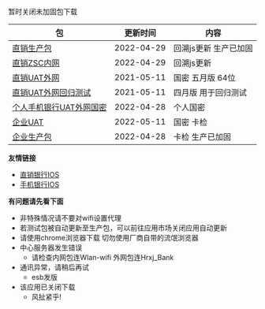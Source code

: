 暂时关闭未加固包下载

|  包   | 更新时间  | 内容  |
|  ----  | ----  |----  |
| [直销生产包](https://www.pgyer.com/dsbank_release)  | 2022-04-29 | 回溯js更新 生产已加固 |
| [直销ZSC内网](https://www.pgyer.com/dsbank_zsc)   | 2022-04-29 |回溯js更新 |
| [直销UAT外网](https://www.pgyer.com/dsbank_uat_w)  | 2021-05-11 | 国密 五月版 64位 |
| [直销UAT外网回归测试](https://www.pgyer.com/dsbank_u_regressio)  | 2021-05-11 | 四月版 用于回归测试 |
| [个人手机银行UAT外网国密](https://www.pgyer.com/pmobile_gmUATW)  | 2022-04-28 | 个人国密 |
| [企业UAT](https://www.pgyer.com/qyBank_uat)  | 2022-05-11 | 国密 卡检 |
| [企业生产包](https://www.pgyer.com/qyBank_release)   | 2022-04-28 | 卡检 生产已加固 |

**友情链接**
+ [直销银行IOS](http://d.7short.com/hrxjubank)
+ [手机银行IOS](http://d.7short.com/hrxjpmbank)

**有问题请先看下面**
+ 非特殊情况请不要对wifi设置代理
+ 若测试包被自动更新至生产包，可以前往应用市场关闭应用自动更新
+ 请使用chrome浏览器下载 切勿使用厂商自带的流氓浏览器
+ 中心服务器发生错误
  + 请检查内网包连Wlan-wifi 外网包连Hrxj_Bank
+ 通讯异常，请稍后再试
  + esb发版
+ 该应用已关闭下载
  + 风扯紧乎!

